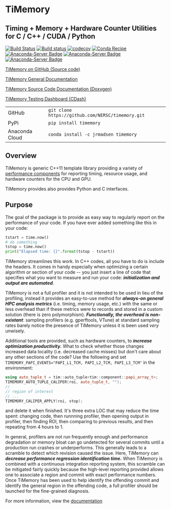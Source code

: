 # TiMemory

## Timing + Memory + Hardware Counter Utilities for C / C++ / CUDA / Python

[![Build Status](https://travis-ci.org/NERSC/timemory.svg?branch=master)](https://travis-ci.org/NERSC/timemory)
[![Build status](https://ci.appveyor.com/api/projects/status/8xk72ootwsefi8c1/branch/master?svg=true)](https://ci.appveyor.com/project/jrmadsen/timemory/branch/master)
[![codecov](https://codecov.io/gh/NERSC/timemory/branch/master/graph/badge.svg)](https://codecov.io/gh/NERSC/timemory)
[![Conda Recipe](https://img.shields.io/badge/recipe-timemory-green.svg)](https://anaconda.org/jrmadsen/timemory)
[![Anaconda-Server Badge](https://anaconda.org/jrmadsen/timemory/badges/version.svg)](https://anaconda.org/jrmadsen/timemory)
[![Anaconda-Server Badge](https://anaconda.org/jrmadsen/timemory/badges/platforms.svg)](https://anaconda.org/jrmadsen/timemory)
[![Anaconda-Server Badge](https://anaconda.org/jrmadsen/timemory/badges/downloads.svg)](https://anaconda.org/jrmadsen/timemory)

[TiMemory on GitHub (Source code)](https://github.com/NERSC/timemory)

[TiMemory General Documentation](https://timemory.readthedocs.io/en/latest/)

[TiMemory Source Code Documentation (Doxygen)](https://timemory.readthedocs.io/en/latest/doxygen-docs/)

[TiMemory Testing Dashboard (CDash)](https://cdash.nersc.gov/index.php?project=TiMemory)

|                |                                                   |
| -------------- | ------------------------------------------------- |
| GitHub         | `git clone https://github.com/NERSC/timemory.git` |
| PyPi           | `pip install timemory`                            |
| Anaconda Cloud | `conda install -c jrmadsen timemory`              |

## Overview

TiMemory is generic C++11 template library providing a variety of
[performance components](https://timemory.readthedocs.io/en/latest/components/)
for reporting timing, resource usage, and hardware counters for the CPU and GPU.

TiMemory provides also provides Python and C interfaces.

## Purpose

The goal of the package is to provide as easy way to regularly report on the performance
of your code. If you have ever added something like this in your code:

```python
tstart = time.now()
# do something
tstop = time.now()
print("Elapsed time: {}".format(tstop - tstart))
```

TiMemory streamlines this work. In C++ codes, all you have to do is include the headers.
It comes in handy especially when optimizing a
certain algorithm or section of your code -- you just insert a line of code that specifies what
you want to measure and run your code: __*initialization and output are automated*__.

TiMemory is not a full profiler and it is not intended to be used in lieu of the profiling,
instead it provides an easy-to-use method for __*always-on general HPC analysis metrics*__
(i.e. timing, memory usage, etc.) with the same or less overhead than if these metrics were to
records and stored in a custom solution (there is zero polymorphism).
__*Functionally, the overhead is non-existant*__: sampling profilers (e.g. gperftools, VTune)
at standard sampling rates barely notice the presence of TiMemory unless it is been
used _very_ unwisely.

Additional tools are provided, such as hardware counters, to __*increase optimization productivity.*__
What to check whether those changes increased data locality (i.e. decreased cache misses) but don't care about any other sections of the code?
Use the following and set `TIMEMORY_PAPI_EVENTS="PAPI_L1_TCM, PAPI_L2_TCM, PAPI_L3_TCM"` in
the environment:

```cpp
using auto_tuple_t = tim::auto_tuple<tim::component::papi_array_t>;
TIMEMORY_AUTO_TUPLE_CALIPER(roi, auto_tuple_t, "");
//
// region of interest
// ...
TIMEMORY_CALIPER_APPLY(roi, stop);
```

and delete it when finished. It's three extra LOC that may reduce the time
spent: changing code, then runnning profiler, then opening output in profiler,
then finding ROI, then comparing to previous results, and then repeating from
4 hours to 1.

In general, profilers are not run frequently enough and performance degradation
or memory bloat can go undetected for several commits until a production run crashes or
underperforms. This generally leads to a scramble to detect which revision caused the issue.
Here, TiMemory can __*decrease performance regression identification time.*__
When TiMemory is combined with a continuous integration reporting system,
this scramble can be mitigated fairly quickly because the high-level reporting
provided allows one to associate a region and commit with exact performance numbers.
Once TiMemory has been used to help identify the offending commit and identify the general
region in the offending code, a full profiler should be launched for the fine-grained diagnosis.

For more information, view the [documentation](https://timemory.readthedocs.io/en/latest/)
